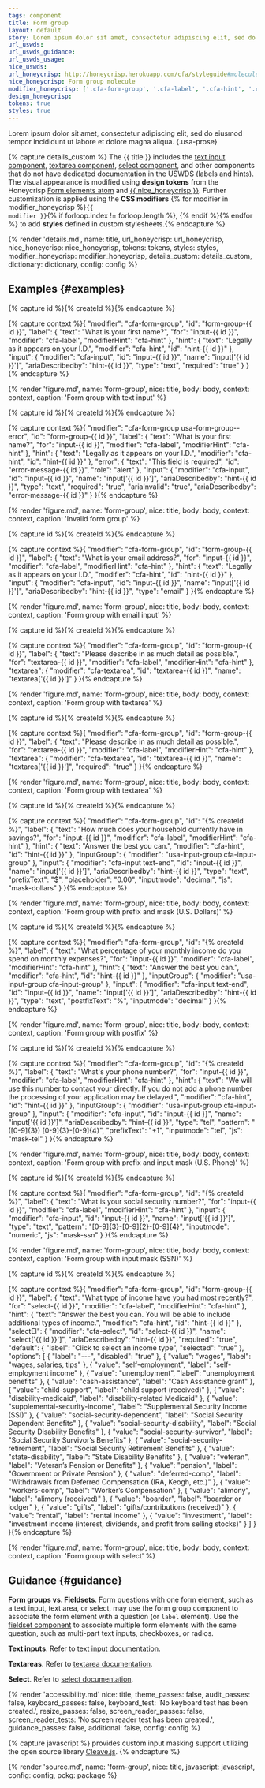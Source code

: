 ```yaml
---
tags: component
title: Form group
layout: default
story: Lorem ipsum dolor sit amet, consectetur adipiscing elit, sed do eiusmod tempor incididunt ut labore et dolore magna aliqua.
url_uswds:
url_uswds_guidance:
url_uswds_usage:
nice_uswds:
url_honeycrisp: http://honeycrisp.herokuapp.com/cfa/styleguide#molecules-form_group
nice_honeycrisp: Form group molecule
modifier_honeycrisp: ['.cfa-form-group', '.cfa-label', '.cfa-hint', '.cfa-input-group', '.cfa-input', '.cfa-textarea', '.cfa-select']
design_honeycrisp:
tokens: true
styles: true
---
```


<!-- INTRO -->

Lorem ipsum dolor sit amet, consectetur adipiscing elit, sed do eiusmod tempor incididunt ut labore et dolore magna aliqua. {.usa-prose}

<!-- DETAILS -->

{% capture details_custom %}
The {{ title }} includes the <a href="{{ config.baseUrl }}components/input">text input component</a>, <a href="{{ config.baseUrl }}components/textarea">textarea component</a>, <a href="{{ config.baseUrl }}components/select">select component</a>, and other components that do not have dedicated documentation in the USWDS (labels and hints). The visual appearance is modified using <b>design tokens</b> from the Honeycrisp <a href="http://honeycrisp.herokuapp.com/cfa/styleguide#atoms-form_elements" target="_blank" rel="noopener nofollow" class="usa-link--external">Form elements atom</a> and <a href="http://honeycrisp.herokuapp.com/cfa/styleguide#molecules-form_group" target="_blank" rel="noopener nofollow" class="usa-link--external">{{ nice_honeycrisp }}</a>. Further customization is applied using the <b>CSS modifiers</b> {% for modifier in modifier_honeycrisp %}<code>{{ modifier }}</code>{% if forloop.index != forloop.length %}, {% endif %}{% endfor %} to add <b>styles</b> defined in custom stylesheets.{% endcapture %}

{% render 'details.md',
  name: title,
  url_honeycrisp: url_honeycrisp,
  nice_honeycrisp: nice_honeycrisp,
  tokens: tokens,
  styles: styles,
  modifier_honeycrisp: modifier_honeycrisp,
  details_custom: details_custom,
  dictionary: dictionary,
  config: config %}

<!-- EXAMPLES -->

## Examples {#examples}

{% capture id %}{% createId %}{% endcapture %}

{% capture context %}{
  "modifier": "cfa-form-group",
  "id": "form-group-{{ id }}",
  "label": {
    "text": "What is your first name?",
    "for": "input-{{ id }}",
    "modifier": "cfa-label",
    "modifierHint": "cfa-hint"
  },
  "hint": {
    "text": "Legally as it appears on your I.D.",
    "modifier": "cfa-hint",
    "id": "hint-{{ id }}"
  },
  "input": {
    "modifier": "cfa-input",
    "id": "input-{{ id }}",
    "name": "input['{{ id }}']",
    "ariaDescribedby": "hint-{{ id }}",
    "type": "text",
    "required": "true"
  }
}{% endcapture %}

{% render 'figure.md', name: 'form-group', nice: title, body: body, context: context, caption: 'Form group with text input' %}

{% capture id %}{% createId %}{% endcapture %}

{% capture context %}{
  "modifier": "cfa-form-group usa-form-group--error",
  "id": "form-group-{{ id }}",
  "label": {
    "text": "What is your first name?",
    "for": "input-{{ id }}",
    "modifier": "cfa-label",
    "modifierHint": "cfa-hint"
  },
  "hint": {
    "text": "Legally as it appears on your I.D.",
    "modifier": "cfa-hint",
    "id": "hint-{{ id }}"
  },
  "error": {
    "text": "This field is required",
    "id": "error-message-{{ id }}",
    "role": "alert"
  },
  "input": {
    "modifier": "cfa-input",
    "id": "input-{{ id }}",
    "name": "input['{{ id }}']",
    "ariaDescribedby": "hint-{{ id }}",
    "type": "text",
    "required": "true",
    "ariaInvalid": "true",
    "ariaDescribedby": "error-message-{{ id }}"
  }
}{% endcapture %}

{% render 'figure.md', name: 'form-group', nice: title, body: body, context: context, caption: 'Invalid form group' %}

{% capture id %}{% createId %}{% endcapture %}

{% capture context %}{
  "modifier": "cfa-form-group",
  "id": "form-group-{{ id }}",
  "label": {
    "text": "What is your email address?",
    "for": "input-{{ id }}",
    "modifier": "cfa-label",
    "modifierHint": "cfa-hint"
  },
  "hint": {
    "text": "Legally as it appears on your I.D.",
    "modifier": "cfa-hint",
    "id": "hint-{{ id }}"
  },
  "input": {
    "modifier": "cfa-input",
    "id": "input-{{ id }}",
    "name": "input['{{ id }}']",
    "ariaDescribedby": "hint-{{ id }}",
    "type": "email"
  }
}{% endcapture %}

{% render 'figure.md', name: 'form-group', nice: title, body: body, context: context, caption: 'Form group with email input' %}

{% capture id %}{% createId %}{% endcapture %}

{% capture context %}{
  "modifier": "cfa-form-group",
  "id": "form-group-{{ id }}",
  "label": {
    "text": "Please describe in as much detail as possible.",
    "for": "textarea-{{ id }}",
    "modifier": "cfa-label",
    "modifierHint": "cfa-hint"
  },
  "textarea": {
    "modifier": "cfa-textarea",
    "id": "textarea-{{ id }}",
    "name": "textarea['{{ id }}']"
  }
}{% endcapture %}

{% render 'figure.md', name: 'form-group', nice: title, body: body, context: context, caption: 'Form group with textarea' %}

{% capture id %}{% createId %}{% endcapture %}

{% capture context %}{
  "modifier": "cfa-form-group",
  "id": "form-group-{{ id }}",
  "label": {
    "text": "Please describe in as much detail as possible.",
    "for": "textarea-{{ id }}",
    "modifier": "cfa-label",
    "modifierHint": "cfa-hint"
  },
  "textarea": {
    "modifier": "cfa-textarea",
    "id": "textarea-{{ id }}",
    "name": "textarea['{{ id }}']",
    "required": "true"
  }
}{% endcapture %}

{% render 'figure.md', name: 'form-group', nice: title, body: body, context: context, caption: 'Form group with textarea' %}

{% capture id %}{% createId %}{% endcapture %}

{% capture context %}{
  "modifier": "cfa-form-group",
  "id": "{% createId %}",
  "label": {
    "text": "How much does your household currently have in savings?",
    "for": "input-{{ id }}",
    "modifier": "cfa-label",
    "modifierHint": "cfa-hint"
  },
  "hint": {
    "text": "Answer the best you can.",
    "modifier": "cfa-hint",
    "id": "hint-{{ id }}"
  },
  "inputGroup": {
    "modifier": "usa-input-group cfa-input-group"
  },
  "input": {
    "modifier": "cfa-input text-end",
    "id": "input-{{ id }}",
    "name": "input['{{ id }}']",
    "ariaDescribedby": "hint-{{ id }}",
    "type": "text",
    "prefixText": "$",
    "placeholder": "0.00",
    "inputmode": "decimal",
    "js": "mask-dollars"
  }
}{% endcapture %}

{% render 'figure.md', name: 'form-group', nice: title, body: body, context: context, caption: 'Form group with prefix and mask (U.S. Dollars)' %}

{% capture id %}{% createId %}{% endcapture %}

{% capture context %}{
  "modifier": "cfa-form-group",
  "id": "{% createId %}",
  "label": {
    "text": "What percentage of your monthly income do you spend on monthly expenses?",
    "for": "input-{{ id }}",
    "modifier": "cfa-label",
    "modifierHint": "cfa-hint"
  },
  "hint": {
    "text": "Answer the best you can.",
    "modifier": "cfa-hint",
    "id": "hint-{{ id }}"
  },
  "inputGroup": {
    "modifier": "usa-input-group cfa-input-group"
  },
  "input": {
    "modifier": "cfa-input text-end",
    "id": "input-{{ id }}",
    "name": "input['{{ id }}']",
    "ariaDescribedby": "hint-{{ id }}",
    "type": "text",
    "postfixText": "%",
    "inputmode": "decimal"
  }
}{% endcapture %}

{% render 'figure.md', name: 'form-group', nice: title, body: body, context: context, caption: 'Form group with postfix' %}

{% capture id %}{% createId %}{% endcapture %}

{% capture context %}{
  "modifier": "cfa-form-group",
  "id": "{% createId %}",
  "label": {
    "text": "What's your phone number?",
    "for": "input-{{ id }}",
    "modifier": "cfa-label",
    "modifierHint": "cfa-hint"
  },
  "hint": {
    "text": "We will use this number to contact your directly. If you do not add a phone number the processing of your application may be delayed.",
    "modifier": "cfa-hint",
    "id": "hint-{{ id }}"
  },
  "inputGroup": {
    "modifier": "usa-input-group cfa-input-group"
  },
  "input": {
    "modifier": "cfa-input",
    "id": "input-{{ id }}",
    "name": "input['{{ id }}']",
    "ariaDescribedby": "hint-{{ id }}",
    "type": "tel",
    "pattern": "([0-9]{3}) [0-9]{3}-[0-9]{4}",
    "prefixText": "+1",
    "inputmode": "tel",
    "js": "mask-tel"
  }
}{% endcapture %}

{% render 'figure.md', name: 'form-group', nice: title, body: body, context: context, caption: 'Form group with prefix and input mask (U.S. Phone)' %}

{% capture id %}{% createId %}{% endcapture %}

{% capture context %}{
  "modifier": "cfa-form-group",
  "id": "{% createId %}",
  "label": {
    "text": "What is your social security number?",
    "for": "input-{{ id }}",
    "modifier": "cfa-label",
    "modifierHint": "cfa-hint"
  },
  "input": {
    "modifier": "cfa-input",
    "id": "input-{{ id }}",
    "name": "input['{{ id }}']",
    "type": "text",
    "pattern": "[0-9]{3}-[0-9]{2}-[0-9]{4}",
    "inputmode": "numeric",
    "js": "mask-ssn"
  }
}{% endcapture %}

{% render 'figure.md', name: 'form-group', nice: title, body: body, context: context, caption: 'Form group with input mask (SSN)' %}

{% capture id %}{% createId %}{% endcapture %}

{% capture context %}{
  "modifier": "cfa-form-group",
  "id": "form-group-{{ id }}",
  "label": {
    "text": "What type of income have you had most recently?",
    "for": "select-{{ id }}",
    "modifier": "cfa-label",
    "modifierHint": "cfa-hint"
  },
  "hint": {
    "text": "Answer the best you can. You will be able to include additional types of income.",
    "modifier": "cfa-hint",
    "id": "hint-{{ id }}"
  },
  "selectEl": {
    "modifier": "cfa-select",
    "id": "select-{{ id }}",
    "name": "select['{{ id }}']",
    "ariaDescribedby": "hint-{{ id }}",
    "required": "true",
    "default": {
      "label": "Click to select an income type",
      "selected": "true"
    },
    "options": [
      {
        "label": "---",
        "disabled": "true"
      },
      {
        "value": "wages",
        "label": "wages, salaries, tips"
      },
      {
        "value": "self-employment",
        "label": "self-employment income"
      },
      {
        "value": "unemployment",
        "label": "unemployment benefits"
      },
      {
        "value": "cash-assistance",
        "label": "Cash Assistance grant"
      },
      {
        "value": "child-support",
        "label": "child support (received)"
      },
      {
        "value": "disability-medicaid",
        "label": "disability-related Medicaid"
      },
      {
        "value": "supplemental-security-income",
        "label": "Supplemental Security Income (SSI)"
      },
      {
        "value": "social-security-dependent",
        "label": "Social Security Dependent Benefits"
      },
      {
        "value": "social-security-disability",
        "label": "Social Security Disability Benefits"
      },
      {
        "value": "social-security-survivor",
        "label": "Social Security Survivor’s Benefits"
      },
      {
        "value": "social-security-retirement",
        "label": "Social Security Retirement Benefits"
      },
      {
        "value": "state-disability",
        "label": "State Disability Benefits"
      },
      {
        "value": "veteran",
        "label": "Veteran’s Pension or Benefits"
      },
      {
        "value": "pension",
        "label": "Government or Private Pension"
      },
      {
        "value": "deferred-comp",
        "label": "Withdrawals from Deferred Compensation (IRA, Keogh, etc.)"
      },
      {
        "value": "workers-comp",
        "label": "Worker’s Compensation"
      },
      {
        "value": "alimony",
        "label": "alimony (received)"
      },
      {
        "value": "boarder",
        "label": "boarder or lodger"
      },
      {
        "value": "gifts",
        "label": "gifts/contributions (received)"
      },
      {
        "value": "rental",
        "label": "rental income"
      },
      {
        "value": "investment",
        "label": "investment income (interest, dividends, and profit from selling stocks)"
      }
    ]
  }
}{% endcapture %}

{% render 'figure.md', name: 'form-group', nice: title, body: body, context: context, caption: 'Form group with select' %}

<!-- GUIDANCE -->

## Guidance {#guidance}

**Form groups vs. Fieldsets**. Form questions with one form element, such as a text input, text area, or select, may use the form group component to associate the form element with a  question (or `label` element). Use the <a href="{{ config.baseUrl }}components/fieldset">fieldset component</a> to associate multiple form elements with the same question, such as multi-part text inputs, checkboxes, or radios.

**Text inputs**. Refer to <a href="{{ config.baseUrl }}components/input">text input documentation</a>.

**Textareas**. Refer to <a href="{{ config.baseUrl }}components/textarea">textarea documentation</a>.

**Select**. Refer to <a href="{{ config.baseUrl }}components/select">select documentation</a>.

<!-- ACCESSIBILITY -->

{% render 'accessibility.md'
  nice: title,
  theme_passes: false,
  audit_passes: false,
  keyboard_passes: false,
  keyboard_test: 'No keyboard test has been created.',
  resize_passes: false,
  screen_reader_passes: false,
  screen_reader_tests: 'No screen reader test has been created.',
  guidance_passes: false,
  additional: false,
  config: config %}

<!-- DESIGN -->

<!-- render 'figma.md', url: design_honeycrisp -->

<!-- SOURCE -->

{% capture javascript %}
provides custom input masking support utilizing the open source library <a href="https://github.com/nosir/cleave.js" target="_blank" rel="noopener nofollow" class="usa-link--external">Cleave.js</a>.
{% endcapture %}

{% render 'source.md',
  name: 'form-group',
  nice: title,
  javascript: javascript,
  config: config,
  pckg: package %}
